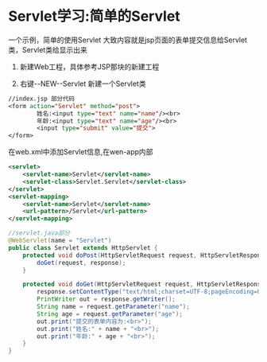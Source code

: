 # Servlet学习:简单的Servlet

一个示例，简单的使用Servlet
大致内容就是jsp页面的表单提交信息给Servlet类，Servlet类给显示出来


1. 新建Web工程，具体参考JSP那块的新建工程

2. 右键--NEW--Servlet
新建一个Servlet类

```jsp
//index.jsp 部分代码
<form action="Servlet" method="post">
        姓名:<input type="text" name="name"/><br>
        年龄:<input type="text" name="age"/><br>
        <input type="submit" value="提交">
</form>
```
在web.xml中添加Servlet信息,在wen-app内部
```xml
<servlet>
    <servlet-name>Servlet</servlet-name>
    <servlet-class>Servlet.Servlet</servlet-class>
</servlet>
<servlet-mapping>
    <servlet-name>Servlet</servlet-name>
    <url-pattern>/Servlet</url-pattern>
</servlet-mapping>
```

```java
//servlet.java部分
@WebServlet(name = "Servlet")
public class Servlet extends HttpServlet {
    protected void doPost(HttpServletRequest request, HttpServletResponse response) throws ServletException, IOException {
        doGet(request, response);
    }

    protected void doGet(HttpServletRequest request, HttpServletResponse response) throws ServletException, IOException {
        response.setContentType("text/html;charset=UTF-8;pageEncoding=UTF-8");
        PrintWriter out = response.getWriter();
        String name = request.getParameter("name");
        String age = request.getParameter("age");
        out.print("提交的表单内容为:<br>");
        out.print("姓名:" + name + "<br>");
        out.print("年龄:" + age + "<br>");
    }
}
```
